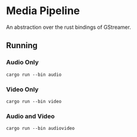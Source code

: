 # Media Pipeline

An abstraction over the rust bindings of GStreamer.

## Running

### Audio Only

```shell
cargo run --bin audio
```

### Video Only

```shell
cargo run --bin video
```

### Audio and Video

```shell
cargo run --bin audiovideo
```